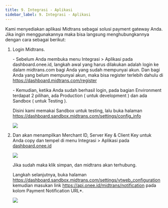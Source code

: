 ```yaml
---
title: 9. Integrasi - Aplikasi
sidebar_label: 9. Integrasi - Aplikasi
---
```

K﻿ami menyediakan aplikasi Midtrans sebagai solusi payment gateway Anda. Jika ingin menggunakannya maka bisa langsung menghubungkannya dengan cara sebagai berikut: 

1. L﻿ogin Midtrans.

   \- S﻿ebelum Anda membuka menu Integrasi > Aplikasi pada dashboard.onee.id, langkah awal yang harus dilakukan adalah login ke dalam midtrans.com bagi Anda yang sudah mempunyai akun. Dan bagi Anda yang belum mempunyai akun, maka bisa register terlebih dahulu di <https://dashboard.midtrans.com/register>

   \-﻿ Kemudian, ketika Anda sudah berhasil login, pada bagian Environment terdapat 2 pilihan, ada Production ( untuk development ) dan ada Sandbox ( untuk Testing ). 

   D﻿isini kami memakai Sandbox untuk testing, lalu buka halaman  ﻿<https://dashboard.sandbox.midtrans.com/settings/config_info>

   ![](/img/9.-integrasi-aplikasi-midtrans-sandbox-testing-.png)
2. D﻿an akan menampilkan Merchant ID, Server Key & Client Key untuk Anda copy dan tempel di menu Integrasi > Aplikasi pada [dashboard.onee.id](https://dashboard.onee.id)

   ![](/img/9.1-integrasi-aplikasi.png)

   J﻿ika sudah maka klik simpan, dan midtrans akan terhubung.

   L﻿angkah selanjutnya, buka halaman <https://dashboard.sandbox.midtrans.com/settings/vtweb_configuration> kemudian masukan link <https://api.onee.id/midtrans/notification> pada kolom Payment Notification URL*.

   ![](/img/9.2-integrasi-payment-notif-midtrans.png)
